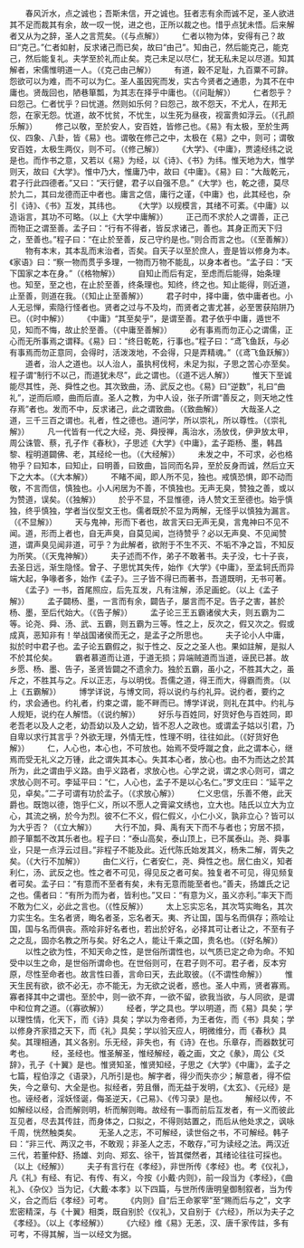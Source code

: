 <!-- { "loadSidebar": true } -->
　　春风沂水，点之诚也；吾斯未信，开之诚也。狂者志有余而诚不足，圣人欲进其不足而裁其有余，故一叹一悦，进之也，正所以裁之也。惜乎点犹未悟。后来解者又从为之辞，圣人之言荒矣。（《与点解》）
　　仁者以物为体，安得有己？故曰“克己。”仁者如射，反求诸己而已矣，故曰“由己”。知由己，然后能克己，能克己，然后能复礼。夫学至於礼而止矣。克己未足以尽仁，犹无私未足以尽道。知其解者，宋儒惟明道一人。（《克己由己解》）
　　有道，穀不足耻，九百粟不可辞。怨欲可以为难，而不可以为仁。圣人虽因宪而发，实古今贤者之通患，为其不在中庸也。贤哉回也，陋巷箪瓢，为其志在择乎中庸也。（《问耻解》）
　　仁者怨乎？曰怨己。仁者忧乎？曰忧道。然则如乐何？曰怨己，故不怨天，不尤人，在邦无怨，在家无怨。忧道，故不忧贫，不忧生，以生死为昼夜，视富贵如浮云。（《孔颜乐解》）
　　修己以敬，至於安人，安百姓，皆修己也。《易》有太极，至於生两仪、四象、八卦，皆《易》也。谓敬在修己之中，太极在《易》之中，则可；谓敬安百姓，太极生两仪，则不可。（《修己解》）
　　《大学》、《中庸》，贾逵经纬之说是也。而作书之意，又若以《易》为经，以《诗》、《书》为纬。惟天地为大，惟学则天，故曰《大学》。惟中乃大，惟庸乃中，故曰《中庸》。《易》曰：“大哉乾元，君子行此四德者。”又曰：“天行健，君子以自强不息。”《大学》也，乾之德，莫尽於九二，其曰龙德而正中者也。庸言之信，庸行之谨，《中庸》也，此其经也，杂引《诗》、《书》互发，其纬也。
　　《大学》以规模言，其绪不可紊。《中庸》以造诣言，其功不可略。（以上《大学中庸解》）
　　正己而不求於人之谓善，正己而物正之谓至善。孟子曰：“行有不得者，皆反求诸己，善也。其身正而天下归之，至善也。”程子曰：“在止於至善，反己守约是也。”则合而言之也。（《至善解》）
　　物有本末，其本乱而末治者，否矣。自天子以至於庶人，壹是皆以修身为本。《家语》曰：“察一物而贯乎多理，一物而万物不能乱，以身本者也。“孟子曰：“天下国家之本在身。”（《格物解》）
　　自知止而后有定，至虑而后能得，始条理也。知至，至之也，在止於至善，终条理也。知终，终之也。知止能得，则近道，止至善，则道在我。（《知止止至善解》）
　　君子时中，择中庸，依中庸者也。小人无忌惮，索隐行怪者也。贤者之过与不及均，而贤者之害尤甚，必至罟获陷阱乃已。（《时中解》）
　　《中庸》“其至矣乎”，是谓至善。君子依乎中庸，遁世不见，知而不悔，故止於至善。（《中庸至善解》）
　　必有事焉而勿正心之谓儒，正心而无所事焉之谓释。《易》曰：“终日乾乾，行事也。”程子曰：“鸢飞鱼跃，与必有事焉而勿正意同，会得时，活泼泼地，不会得，只是弄精魂。”（《鸢飞鱼跃解》）
　　道者，治人之道也。以人治人，虽执柯伐柯，未足为拟，子思之苦心亦至矣。程子谓“制行不以己，而道犹未尽”，此之谓也。（《道不远人解》）
　　惟天下至诚能尽其性，尧、舜性之也。其次致曲，汤、武反之也。《易》曰“逆数”，礼曰“曲礼”，逆而后顺，曲而后直。圣人之教，为中人设，张子所谓“善反之，则天地之性存焉”者也。发而不中，反求诸己，此之谓致曲。（《致曲解》）
　　大哉圣人之道，三千三百之谓也。礼者，性之德也。道问学，所以崇礼，所以尊性。（《崇礼解》）
　　凡一代皆有一代之大经，尧、舜授禅，禹治水，汤放伐，伊尹放太甲，周公诛管、蔡，孔子作《春秋》，子思述《大学》《中庸》，孟子距杨、墨，韩昌黎、程明道闢佛、老，其经纶一也。（《大经解》）
　　未发之中，不可求，必也格物乎？曰知本，曰知止，曰明善，曰致曲，旨同而名异，至於反身而诚，然后立天下之大本。（《大本解》）
　　不睹不闻，即人所不见，独也。戒慎恐惧，即不动而敬，不言而信，慎独也。小人闲居为不善，不慎独也。无声无臭，赞独之善，或以为赞道，误矣。（《独解》）
　　於乎不显，不显惟德，诗人赞文王至德也。始乎慎独，终乎慎独，学者当仪型文王也。儒者既於不显为两解，无怪乎以慎独为漏言。（《不显解》）
　　天与鬼神，形而下者也，故言天曰无声无臭，言鬼神曰不见不闻。道，形而上者也，自无声臭，自莫见闻，岂待赞乎？必以无声臭、不见闻赞道，谓声臭见闻非道，可乎？为此解者，欲附于不生不灭、不垢不净之旨，不知反为所笑。（《天鬼神解》）
　　夫子述而不作，弟子不敢著书。夫子没，七十子丧，去圣日远，渐生隐怪。曾子、子思忧其失传，始作《大学》《中庸》，至孟轲氏而异端大起，争喙者多，始作《孟子》。三子皆不得已而著书，吾道既明，无书可著。
　　《孟子》一书，首尾照应，后先互发，凡有注解，添足画蛇。（以上《孟子解》）
　　孟子闢杨、墨，一言而有余，闢告子，屡言而不足。告子之害，甚於杨、墨，至后代始大。（《告子解》）
　　孟子论三王五霸诸侯大夫，则五霸为二等。论尧、舜、汤、武、五霸，则五霸为三等。性之上，反次之，假又次之。假或成真，恶知非有！举战国诸侯而无之，是孟子之所思也。
　　夫子论小人中庸，拟於时中君子也。孟子论五霸假之，拟于性之、反之之圣人也。果如註解，是拟人不於其伦矣。
　　霸者慕道而让道，于道无损；异端贼道而当道，诬民已甚。故乡愿、杨、墨、告子，圣贤皆闢之不遗余力。独於五霸，虽小之，不胜其大之，虽斥之，不胜其与之。斥以正志，与以明伐。吾儒之道，得王而大，得霸而贵。（以上《五霸解》）
　　博学详说，与博文同，将以说约与约礼异。说约者，要约之约，求会通也。约礼者，约束之谓，能不畔而已。博学详说，则礼在其中。约礼与人规矩，说约在人解悟。（《说约解》）
　　好乐与百姓同，好货好色与百姓同，即老吾老以及人之老，幼吾幼以及人之幼，皆不忍人之政也。或谓孟子姑以引君，乃自卑以求行其言乎？外欲无理，外情无性，性理不明，往往如此。（《好货好色解》）
　　仁，人心也，本心也，不可放也。始焉不受呼蹴之食，此之谓本心，继焉而受无礼义之万锺，此之谓失其本心。失其本心者，放心也。由不为而达之於其所为，此之谓由乎义路。由乎义路者，求放心也。心学之说，谓之求心则可，谓之求放心则不可。李延平曰：“仁，人心也，孟子不是以心名仁。”罗文庄曰：“延平之见，卓矣。”二子可谓有功於孟子。（《求放心解》）
　　仁义忠信，乐善不倦，此天爵也。既饱以德，饱乎仁义，所以不愿人之膏粱文绣也，立大也。陆氏以立大为立心，其流之祸，於今为烈。彼不仁不义，假仁假义，小仁小义，孰非立心？皆可以为大乎否？（《立大解》）
　　大行不加，舜、禹有天下而不与者也；穷居不损，颜子箪瓢不改其乐者也。程子曰：“泰山高矣，泰山顶上，已不属泰山。尧、舜事业，只是一点浮云过目。”非程子不能及此。近代陈氏始发其义，杨朱二解，胥失之矣。（《大行不加解》）
　　由仁义行，仁者安仁，尧、舜性之也。居仁由义，知者利仁，汤、武反之也。性之者不可见，得见反之者可矣。独复者不可见，得见频复者可矣。孟子曰：“有意而不至者有矣，未有无意而能至者也。”善夫，扬雄氏之记之也。儒者曰：“有所为而为者，皆利也。”又曰：“有意为义，虽义亦利。”率天下而不敢为仁义，必此之言也。（《性反解》）
　　太上忘实忘名，其次笃实晦名，其次力实生名。生名者贤，晦名者圣，忘名者天。夷、齐让国，国与名而俱存；燕哙让国，国与名而俱丧。燕哙非好名者也，若出於好名，必择其可让者让之，不至有子之之乱，固亦名教之所与矣。好名之人，能让千乘之国，贵名也。（《好名解》）
　　以性之欲为性，不知天命之性，是世俗所谓性也，以气质已定之命为命。不知受中以生之命，是世俗所谓命也。在世俗则可，在君子则不可。君子者，反本穷原，尽性至命者也。故言性曰善，言命曰天，去此取彼。（《不谓性命解》）
　　惟天生民有欲，欲不必无，亦不能无，为无欲之说者，惑也。圣人中焉，贤者寡焉。寡者择其中之谓也。至於中，则一欲不弃，一欲不留，欲我当欲，与人同欲，是谓中和位育之道。（《寡欲解》）
　　经者，学之具也。学以明道，而《易》具矣；学以理性情，化天下，而《诗》具矣；学以为帝者师，为王者佐，而《书》具矣；学以修身齐家措之天下，而《礼》具矣；学以验天应人，明微维分，而《春秋》具矣。其理相通，其义各别。乐无经，非失也，有《诗》在也。乐章存，而器数犹可考也。
　　经，圣经也。惟圣解圣，惟经解经，羲之画，文之《彖》，周公《爻辞》，孔子《十翼》是也。惟贤知圣，惟贤知经，子思之《大学》《中庸》，孟子之七篇，程伯淳之《语录》，凡所引是也。解字者，得少而失亦少；解意者，得不偿失，今之章句、大全是也。拟经者，劳且僭，而无益于发明，《太玄》、《元经》是也。诬经者，淫妖怪诞，侮圣逆天，《己易》、《传习录》是也。
　　解经以传，不如解经以经，合而解则明，析而解则晦。故经有一事而前后互发者，有一义而彼此互见者，尽去其传註，而身体之，口拟之，不得则姑置之，而后从他处求之，讽咏千周，恍然触类矣。
　　无圣人之志，不可解经，读世俗之书，不可解经。韩子曰：“非三代、两汉之书，不敢观；非圣人之志，不敢存，”可为读经之法。两汉近三代，若董仲舒、扬雄、刘向、郑玄、徐干，皆其傑然者，其绪论往往可採也。（以上《经解》）
　　夫子有言行在《孝经》，非世所传《孝经》也。考《仪礼》，凡《礼》有经、有记、有传、有义，今按《小戴·内则》，前一段当为《孝经》，《曲礼》、《杂仪》当为记，《大戴·本孝》以下四篇，与世所传唐明皇御制叙者，当为传义，合之而后《孝经》可考。
　　《内则》自“后王命冢宰”至“赐而后与之”，文字宏密精深，与《十翼》相类，既自别於《仪礼》，又自别于《六经》，所以为夫子之《孝经》。（以上《孝经解》）
　　《六经》维《易》无恙，汉、唐千家传註，多有可考，不得其解，当一以经文为据。
